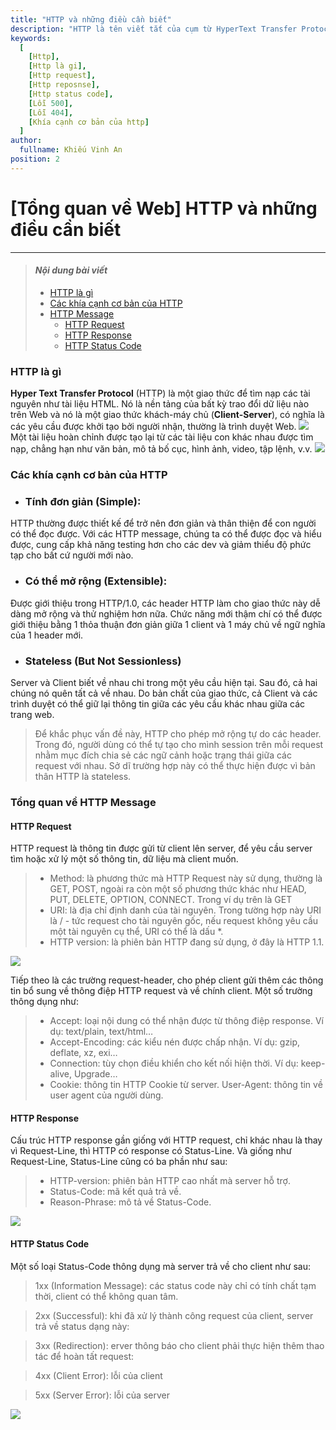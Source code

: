 ```yaml
---
title: "HTTP và những điều cần biết"
description: "HTTP là tên viết tắt của cụm từ HyperText Transfer Protocol, dịch theo tiếng Việt là giao thức truyền tải siêu văn bản. HTTP được dùng trong www (world wide web) với mục đích tạo nên nền tảng kết nối giữa client và server."
keywords:
  [
    [Http],
    [Http là gi],
    [Http request],
    [Http reposnse],
    [Http status code],
    [Lỗi 500],
    [Lỗi 404],
    [Khía cạnh cơ bản của http]
  ]
author:
  fullname: Khiếu Vinh An
position: 2
---
```

# **[Tổng quan về Web] HTTP và những điều cần biết**
-------
> #### *__Nội dung bài viết__*
> - [HTTP là gì](#http-là-gì)
> - [Các khía cạnh cơ bản của HTTP](#các-khía-cạnh-cơ-bản-của-http)
> - [HTTP Message](#tổng-quan-về-http-messenges)
>   - [HTTP Request](#http-request)
>   - [HTTP Response](#tổng-quan-về-http-messenges)
>   - [HTTP Status Code](#http-status-code)

### HTTP là gì
**Hyper Text Transfer Protocol** (HTTP) là một giao thức để tìm nạp các tài nguyên như tài liệu HTML. Nó là nền tảng của bất kỳ trao đổi dữ liệu nào trên Web và nó là một giao thức khách-máy chủ (**Client-Server**), có nghĩa là các yêu cầu được khởi tạo bởi người nhận, thường là trình duyệt Web. 
![](https://1.bp.blogspot.com/-L95P9p9PDfI/WqvflWNeEqI/AAAAAAAAAa0/JPzrhonvuDElUidmK0oS0jqmDwn_aPwPwCLcBGAs/s1600/Client-server-model.svg.png)
Một tài liệu hoàn chỉnh được tạo lại từ các tài liệu con khác nhau được tìm nạp, chẳng hạn như văn bản, mô tả bố cục, hình ảnh, video, tập lệnh, v.v. 
![](https://developer.mozilla.org/en-US/docs/Web/HTTP/Overview/fetching_a_page.png)

### Các khía cạnh cơ bản của HTTP
* ### **Tính đơn giản (Simple)**: 
 HTTP thường được thiết kế để trở nên đơn giản và thân thiện để con người có thể đọc được. Với các HTTP message, chúng ta có thể được đọc và hiểu được, cung cấp khả năng testing hơn cho các dev và giảm thiểu độ phức tạp cho bất cứ người mới nào.
* ### **Có thể mở rộng (Extensible)**:
 Được giới thiệu trong HTTP/1.0, các header HTTP làm cho giao thức này dễ dàng mở rộng và thử nghiệm hơn nữa. Chức năng mới thậm chí có thể được giới thiệu bằng 1 thỏa thuận đơn giản giữa 1 client và 1 máy chủ về ngữ nghĩa của 1 header mới.
* ### **Stateless (But Not Sessionless)**
 Server và Client biết về nhau chi trong một yêu cầu hiện tại. Sau đó, cả hai chúng nó quên tất cả về nhau. Do bản chất của giao thức, cả Client và các trình duyệt có thể giữ lại thông tin giữa các yêu cầu khác nhau giữa các trang web.
> Để khắc phục vấn đề này, HTTP cho phép mở rộng tự do các header. Trong đó, người dùng có thể tự tạo cho mình session trên mỗi request nhằm mục đích chia sẻ các ngữ cảnh hoặc trạng thái giữa các request với nhau. Sở dĩ trường hợp này có thể thực hiện được vì bản thân HTTP là stateless.

### Tổng quan về HTTP Message
#### **HTTP Request**
HTTP request là thông tin được gửi từ client lên server, để yêu cầu server tìm hoặc xử lý một số thông tin, dữ liệu mà client muốn. 
> - Method: là phương thức mà HTTP Request này sử dụng, thường là GET, POST, ngoài ra còn một số phương thức khác như HEAD, PUT, DELETE, OPTION, CONNECT. Trong ví dụ trên là GET
>  - URI: là địa chỉ định danh của tài nguyên. Trong tường hợp này URI là / - tức request cho tài nguyên gốc, nếu request không yêu cầu một tài nguyên cụ thể, URI có thể là dấu *.
>  - HTTP version: là phiên bản HTTP đang sử dụng, ở đây là HTTP 1.1.  

![](https://theegeek.com/wp-content/uploads/2014/12/HTTP-Request-Stream-Example.jpg)

Tiếp theo là các trường request-header, cho phép client gửi thêm các thông tin bổ sung về thông điệp HTTP request và về chính client. Một số trường thông dụng như:
> - Accept: loại nội dung có thể nhận được từ thông điệp response. Ví dụ: text/plain, text/html…
> - Accept-Encoding: các kiểu nén được chấp nhận. Ví dụ: gzip, deflate, xz, exi…
> - Connection: tùy chọn điều khiển cho kết nối hiện thời. Ví dụ: keep-alive, Upgrade…
> - Cookie: thông tin HTTP Cookie từ server.
User-Agent: thông tin về user agent của người dùng.
#### **HTTP Response**
Cấu trúc HTTP response gần giống với HTTP request, chỉ khác nhau là thay vì Request-Line, thì HTTP có response có Status-Line. Và giống như Request-Line, Status-Line cũng có ba phần như sau:
> - HTTP-version: phiên bản HTTP cao nhất mà server hỗ trợ.
> - Status-Code: mã kết quả trả về.
> - Reason-Phrase: mô tả về Status-Code.

![](https://images.viblo.asia/d4d042c6-1606-44c8-a7cc-0130d38f281e.png)

#### **HTTP Status Code**
Một số loại Status-Code thông dụng mà server trả về cho client như sau:

> 1xx (Information Message): các status code này chỉ có tính chất tạm thời, client có thể không quan tâm.

> 2xx (Successful): khi đã xử lý thành công request của client, server trả về status dạng này:

> 3xx (Redirection): erver thông báo cho client phải thực hiện thêm thao tác để hoàn tất request:

> 4xx (Client Error): lỗi của client

> 5xx (Server Error): lỗi của server

![](https://softcrony.com/blog/wp-content/uploads/2020/07/http-code.png)


